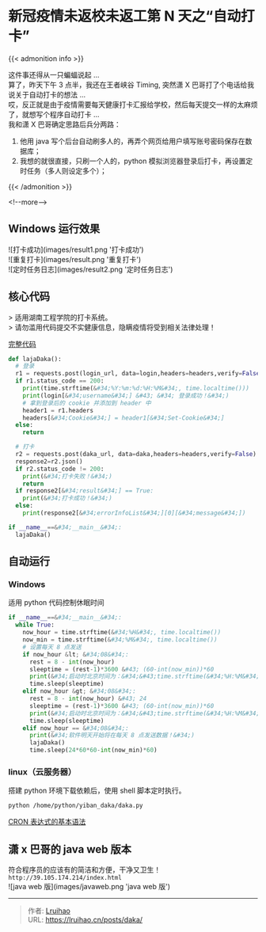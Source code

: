 # 新冠疫情未返校未返工第 N 天之“自动打卡”


{{&lt; admonition info &gt;}}

这件事还得从一只蝙蝠说起 ...  
算了，昨天下午 3 点半，我还在王者峡谷 Timing, 突然潇 X 巴哥打了个电话给我说关于自动打卡的想法 ...  
哎，反正就是由于疫情需要每天健康打卡汇报给学校，然后每天提交一样的太麻烦了，就想写个程序自动打卡 ...  
我和潇 X 巴哥确定思路后兵分两路：

1. 他用 java 写个后台自动刷多人的，再弄个网页给用户填写账号密码保存在数据库；
2. 我想的就很直接，只刷一个人的，python 模拟浏览器登录后打卡，再设置定时任务（多人则设定多个）；

{{&lt; /admonition &gt;}}

&lt;!--more--&gt;

## Windows 运行效果

![打卡成功](images/result1.png &#39;打卡成功&#39;)  
![重复打卡](images/result.png &#39;重复打卡&#39;)  
![定时任务日志](images/result2.png &#39;定时任务日志&#39;)

## 核心代码

&gt; 适用湖南工程学院的打卡系统。  
&gt; 请勿滥用代码提交不实健康信息，隐瞒疫情将受到相关法律处理！

[完整代码](https://github.com/Lruihao/python-funny-code/blob/master/%E6%98%93%E7%8F%AD%E6%89%93%E5%8D%A1.py)

```py 模拟登录打卡 https://github.com/Lruihao/python-funny-code/blob/master/%E6%98%93%E7%8F%AD%E6%89%93%E5%8D%A1.py 完整代码
def lajaDaka():
  # 登录
  r1 = requests.post(login_url, data=login,headers=headers,verify=False)
  if r1.status_code == 200:
    print(time.strftime(&#34;%Y:%m:%d:%H:%M&#34;, time.localtime()))
    print(login[&#34;username&#34;] &#43; &#34; 登录成功！&#34;)
    # 拿到登录后的 cookie 并添加到 header 中
    header1 = r1.headers
    headers[&#34;Cookie&#34;] = header1[&#34;Set-Cookie&#34;]
  else:
    return

  # 打卡
  r2 = requests.post(daka_url, data=daka,headers=headers,verify=False)
  response2=r2.json()
  if r2.status_code != 200:
    print(&#34;打卡失败！&#34;)
    return
  if response2[&#34;result&#34;] == True:
    print(&#34;打卡成功！&#34;)
  else:
    print(response2[&#34;errorInfoList&#34;][0][&#34;message&#34;])

if __name__==&#34;__main__&#34;:
  lajaDaka()
```

## 自动运行

### Windows

适用 python 代码控制休眠时间

```py 定时
if __name__==&#34;__main__&#34;:
  while True:
    now_hour = time.strftime(&#34;%H&#34;, time.localtime())
    now_min = time.strftime(&#34;%M&#34;, time.localtime())
    # 设置每天 8 点发送
    if now_hour &lt; &#34;08&#34;:
      rest = 8 - int(now_hour)
      sleeptime = (rest-1)*3600 &#43; (60-int(now_min))*60
      print(&#34;启动时北京时间为：&#34;&#43;time.strftime(&#34;%H:%M&#34;, time.localtime()),&#34;\t 脚本将在&#34;,rest-1,&#34;小时&#34;,int((sleeptime-(rest-1)*3600)/60),&#34;分钟后打卡&#34;)
      time.sleep(sleeptime)
    elif now_hour &gt; &#34;08&#34;:
      rest = 8 - int(now_hour) &#43; 24
      sleeptime = (rest-1)*3600 &#43; (60-int(now_min))*60
      print(&#34;启动时北京时间为：&#34;&#43;time.strftime(&#34;%H:%M&#34;, time.localtime()),&#34;\t 脚本将在&#34;,rest-1,&#34;小时&#34;,int((sleeptime-(rest-1)*3600)/60),&#34;分钟后打卡&#34;)
      time.sleep(sleeptime)
    elif now_hour == &#34;08&#34;:
      print(&#34;软件明天开始将在每天 8 点发送数据！&#34;)
      lajaDaka()
      time.sleep(24*60*60-int(now_min)*60)
```

### linux（云服务器）

搭建 python 环境下载依赖后，使用 shell 脚本定时执行。

```bash 脚本内容设定
python /home/python/yiban_daka/daka.py
```

[CRON 表达式的基本语法](/posts/cron/)

## 潇 x 巴哥的 java web 版本

符合程序员的应该有的简洁和方便，干净又卫生！
`http://39.105.174.214/index.html`  
![java web 版](images/javaweb.png &#39;java web 版&#39;)


---

> 作者: [Lruihao](https://github.com/Lruihao)  
> URL: https://lruihao.cn/posts/daka/  

